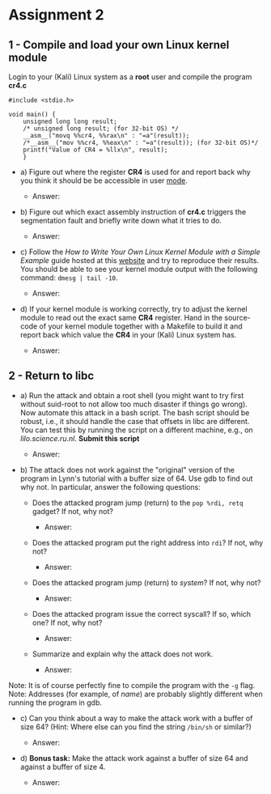 # Assignment 2

## 1 - Compile and load your own Linux kernel module


Login to your (Kali) Linux system as a **root** user and compile the program **cr4.c**

```
#include <stdio.h>

void main() {
	unsigned long long result;
	/* unsigned long result; (for 32-bit OS) */
	__asm__("movq %%cr4, %%rax\n" : "=a"(result));
	/*__asm__("mov %%cr4, %%eax\n" : "=a"(result)); (for 32-bit OS)*/
	printf("Value of CR4 = %llx\n", result);
	}
```




* a) Figure out where the register **CR4** is used for and report back why you think it should be be accessible in user [mode](http://en.wikipedia.org/wiki/Control_register).

	* Answer:

* b) Figure out which exact assembly instruction of **cr4.c** triggers the segmentation fault and briefly write down what it tries to do.
	
	* Answer: 

* c) Follow the *How to Write Your Own Linux Kernel Module with a Simple Example* guide hosted at this [website](http://www.thegeekstuff.com/2013/07/write-linux-kernel-module/) and try to reproduce their results. You should be able to see your kernel module output with the following command: `dmesg | tail -10`.

	* Answer:

* d) If your kernel module is working correctly, try to adjust the kernel module to read out the exact same **CR4** register. Hand in the source-code of your kernel module together with a Makefile to build it and report back which value the **CR4** in your (Kali) Linux system has.

	* Answer:


## 2 - Return to libc

* a) Run the attack and obtain a root shell (you might want to try first without suid-root to not allow too much disaster if things go wrong). Now automate this attack in a bash script. The bash script should be robust, i.e., it should handle the case that offsets in libc are different. You can test this by running the script on a different machine, e.g., on *lilo.science.ru.nl*. **Submit this script**
	
	* Answer:

* b) The attack does not work against the "original" version of the program in Lynn's tutorial with a buffer size of 64. Use gdb to find out why not. In particular, answer the following questions:
	
	* Does the attacked program jump (return) to the `pop %rdi, retq` gadget? If not, why not?

		* Answer:

	* Does the attacked program put the right address into `rdi`? If not, why not?
	
		* Answer:

	* Does the attacked program jump (return) to *system*? If not, why not?
	
		* Answer:

	* Does the attacked program issue the correct syscall? If so, which one? If not, why not?
	
		* Answer:

	* Summarize and explain why the attack does not work.
	
		* Answer:


Note: It is of course perfectly fine to compile the program with the `-g` flag.
Note: Addresses (for example, of *name*) are probably slightly different when running the program in gdb.

* c) Can you think about a way to make the attack work with a buffer of size 64? (Hint: Where else can you find the string `/bin/sh` or similar?)

	* Answer:

* d) **Bonus task:** Make the attack work against a buffer of size 64 and against a buffer of size 4.

	* Answer:							